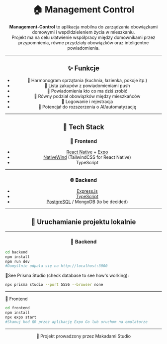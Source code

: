 <div align="center">

  # 🏠 Management Control

**Management-Control** to aplikacja mobilna do zarządzania obowiązkami domowymi i współdzieleniem życia w mieszkaniu.  
Projekt ma na celu ułatwienie współpracy między domownikami przez przypomnienia, równe przydziały obowiązków oraz inteligentne powiadomienia.

---

## ✨ Funkcje

- 📆 Harmonogram sprzątania (kuchnia, łazienka, pokoje itp.)
- 🛒 Lista zakupów z powiadomieniami push
- 🔔 Powiadomienia kto co ma dziś zrobić
- 👥 Równy podział obowiązków między mieszkańców
- 🔐 Logowanie i rejestracja
- 🧠 Potencjał do rozszerzenia o AI/automatyzację

---

## 🧱 Tech Stack

### 📱 Frontend
- [React Native](https://reactnative.dev/) + [Expo](https://expo.dev/)
- [NativeWind](https://www.nativewind.dev/) (TailwindCSS for React Native)
- TypeScript

---

### 🌐 Backend
- [Express.js](https://expressjs.com/)
- [TypeScript](https://www.typescriptlang.org/)
- [PostgreSQL](https://www.postgresql.org/) / MongoDB (to be decided)

---

## 🚀 Uruchamianie projektu lokalnie
---
### 🔧 Backend
</div>

```bash
cd backend
npm install
npm run dev
#Domyślnie odpala się na http://localhost:3000
```
👾See Prisma Studio (check database to see how's working):
```bash
npx prisma studio --port 5556 --browser none
```
---

📱 Frontend
```bash
cd frontend
npm install
npx expo start
#Skanuj kod QR przez aplikację Expo Go lub uruchom na emulatorze
```
---

<div align="center">
🧠 Projekt prowadzony przez Makadami Studio
</div>
